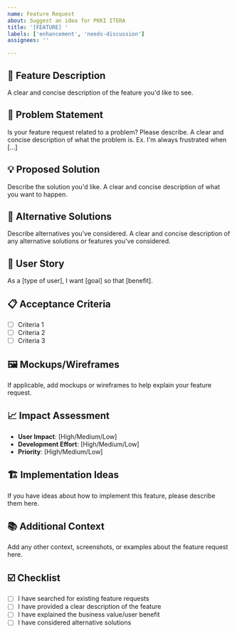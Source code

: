 ```yaml
---
name: Feature Request
about: Suggest an idea for PKKI ITERA
title: '[FEATURE] '
labels: ['enhancement', 'needs-discussion']
assignees: ''

---
```


## 🚀 Feature Description
A clear and concise description of the feature you'd like to see.

## 🤔 Problem Statement
Is your feature request related to a problem? Please describe.
A clear and concise description of what the problem is. Ex. I'm always frustrated when [...]

## 💡 Proposed Solution
Describe the solution you'd like.
A clear and concise description of what you want to happen.

## 🔄 Alternative Solutions
Describe alternatives you've considered.
A clear and concise description of any alternative solutions or features you've considered.

## 🎯 User Story
As a [type of user], I want [goal] so that [benefit].

## 📋 Acceptance Criteria
- [ ] Criteria 1
- [ ] Criteria 2
- [ ] Criteria 3

## 🖼️ Mockups/Wireframes
If applicable, add mockups or wireframes to help explain your feature request.

## 📈 Impact Assessment
- **User Impact**: [High/Medium/Low]
- **Development Effort**: [High/Medium/Low]
- **Priority**: [High/Medium/Low]

## 🏗️ Implementation Ideas
If you have ideas about how to implement this feature, please describe them here.

## 📚 Additional Context
Add any other context, screenshots, or examples about the feature request here.

## ☑️ Checklist
- [ ] I have searched for existing feature requests
- [ ] I have provided a clear description of the feature
- [ ] I have explained the business value/user benefit
- [ ] I have considered alternative solutions
